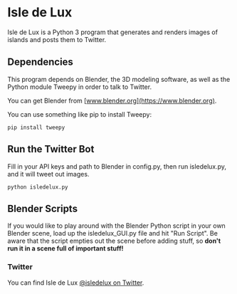 # Isle de Lux

Isle de Lux is a Python 3 program that generates and renders images of islands and posts them to Twitter.

## Dependencies

This program depends on Blender, the 3D modeling software, as well as the Python module Tweepy in order to talk to Twitter.

You can get Blender from [www.blender.org](https://www.blender.org).

You can use something like pip to install Tweepy:

```
pip install tweepy
```

## Run the Twitter Bot

Fill in your API keys and path to Blender in config.py, then run isledelux.py, and it will tweet out images.

```
python isledelux.py
```

## Blender Scripts

If you would like to play around with the Blender Python script in your own Blender scene, load up the isledelux_GUI.py file and hit "Run Script". Be aware that the script empties out the scene before adding stuff, so **don't run it in a scene full of important stuff!**

### Twitter

You can find Isle de Lux [@isledelux on Twitter](https://twitter.com/isledelux).